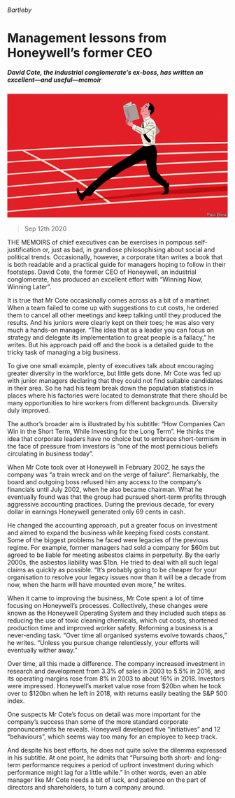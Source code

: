 ###### Bartleby

# Management lessons from Honeywell’s former CEO 

##### David Cote, the industrial conglomerate’s ex-boss, has written an excellent—and useful—memoir 

![image](images/20200912_WBD002_0.jpg) 

> Sep 12th 2020 

THE MEMOIRS of chief executives can be exercises in pompous self-justification or, just as bad, in grandiose philosophising about social and political trends. Occasionally, however, a corporate titan writes a book that is both readable and a practical guide for managers hoping to follow in their footsteps. David Cote, the former CEO of Honeywell, an industrial conglomerate, has produced an excellent effort with “Winning Now, Winning Later”.

It is true that Mr Cote occasionally comes across as a bit of a martinet. When a team failed to come up with suggestions to cut costs, he ordered them to cancel all other meetings and keep talking until they produced the results. And his juniors were clearly kept on their toes; he was also very much a hands-on manager. “The idea that as a leader you can focus on strategy and delegate its implementation to great people is a fallacy,” he writes. But his approach paid off and the book is a detailed guide to the tricky task of managing a big business.


To give one small example, plenty of executives talk about encouraging greater diversity in the workforce, but little gets done. Mr Cote was fed up with junior managers declaring that they could not find suitable candidates in their area. So he had his team break down the population statistics in places where his factories were located to demonstrate that there should be many opportunities to hire workers from different backgrounds. Diversity duly improved.

The author’s broader aim is illustrated by his subtitle: “How Companies Can Win in the Short Term, While Investing for the Long Term”. He thinks the idea that corporate leaders have no choice but to embrace short-termism in the face of pressure from investors is “one of the most pernicious beliefs circulating in business today”.

When Mr Cote took over at Honeywell in February 2002, he says the company was “a train wreck and on the verge of failure”. Remarkably, the board and outgoing boss refused him any access to the company’s financials until July 2002, when he also became chairman. What he eventually found was that the group had pursued short-term profits through aggressive accounting practices. During the previous decade, for every dollar in earnings Honeywell generated only 69 cents in cash.

He changed the accounting approach, put a greater focus on investment and aimed to expand the business while keeping fixed costs constant. Some of the biggest problems he faced were legacies of the previous regime. For example, former managers had sold a company for $60m but agreed to be liable for meeting asbestos claims in perpetuity. By the early 2000s, the asbestos liability was $1bn. He tried to deal with all such legal claims as quickly as possible. “It’s probably going to be cheaper for your organisation to resolve your legacy issues now than it will be a decade from now, when the harm will have mounted even more,” he writes.

When it came to improving the business, Mr Cote spent a lot of time focusing on Honeywell’s processes. Collectively, these changes were known as the Honeywell Operating System and they included such steps as reducing the use of toxic cleaning chemicals, which cut costs, shortened production time and improved worker safety. Reforming a business is a never-ending task. “Over time all organised systems evolve towards chaos,” he writes. “Unless you pursue change relentlessly, your efforts will eventually wither away.”

Over time, all this made a difference. The company increased investment in research and development from 3.3% of sales in 2003 to 5.5% in 2016, and its operating margins rose from 8% in 2003 to about 16% in 2018. Investors were impressed. Honeywell’s market value rose from $20bn when he took over to $120bn when he left in 2018, with returns easily beating the S&amp;P 500 index.

One suspects Mr Cote’s focus on detail was more important for the company’s success than some of the more standard corporate pronouncements he reveals. Honeywell developed five “initiatives” and 12 “behaviours”, which seems way too many for an employee to keep track.

And despite his best efforts, he does not quite solve the dilemma expressed in his subtitle. At one point, he admits that “Pursuing both short- and long-term performance requires a period of upfront investment during which performance might lag for a little while.” In other words, even an able manager like Mr Cote needs a bit of luck, and patience on the part of directors and shareholders, to turn a company around.

